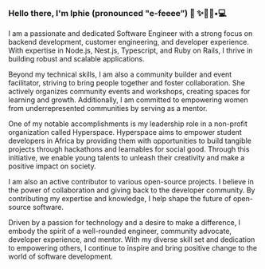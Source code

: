 ### Hello there, I'm Iphie (pronounced "e-feeee”) 👋 ✨👩🏾•💻
<!--
[![Linkedin Badge](https://img.shields.io/badge/LinkedIn-0077B5?style=for-the-badge&logo=linkedin&logoColor=white)](https://www.linkedin.com/in/ifunanya-ikemma)

😄 Pronouns: ... She/her
-->

I am a passionate and dedicated Software Engineer with a strong focus on backend development, customer engineering, and developer experience. With expertise in Node.js, Nest.js, Typescript, and Ruby on Rails, I thrive in building robust and scalable applications.

Beyond my technical skills, I am also a community builder and event facilitator, striving to bring people together and foster collaboration. She actively organizes community events and workshops, creating spaces for learning and growth. Additionally, I am committed to empowering women from underrepresented communities by serving as a mentor.

One of my notable accomplishments is my leadership role in a non-profit organization called Hyperspace. Hyperspace aims to empower student developers in Africa by providing them with opportunities to build tangible projects through hackathons and learnables for social good. Through this initiative, we enable young talents to unleash their creativity and make a positive impact on society.

I am also an active contributor to various open-source projects. I believe in the power of collaboration and giving back to the developer community. By contributing my expertise and knowledge, I help shape the future of open-source software.

Driven by a passion for technology and a desire to make a difference, I embody the spirit of a well-rounded engineer, community advocate, developer experience, and mentor. With my diverse skill set and dedication to empowering others, I continue to inspire and bring positive change to the world of software development.

